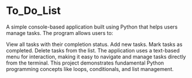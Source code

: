 ﻿# To_Do_List
A simple console-based application built using Python that helps users manage tasks. The program allows users to:

View all tasks with their completion status.
Add new tasks.
Mark tasks as completed.
Delete tasks from the list.
The application uses a text-based menu for interaction, making it easy to navigate and manage tasks directly from the terminal. This project demonstrates fundamental Python programming concepts like loops, conditionals, and list management.
